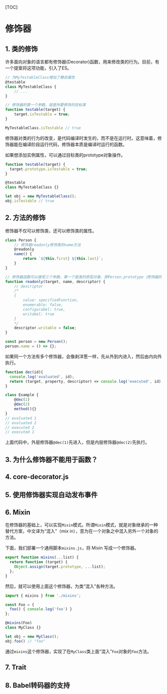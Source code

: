 [TOC]

# 修饰器

## 1. 类的修饰

许多面向对象的语言都有修饰器(Decorator)函数，用来修改类的行为。目前，有一个提案将这项功能，引入了ES。

```javascript
// 为MyTestableClass增加了静态属性
@testable
class MyTestableClass {
    // ...
}

// 修饰器的第一个参数，就是所要修饰的目标类
function testable(target) {
    target.isTestable = true;
}

MyTestableClass.isTestable // true
```

修饰器对类的行为的改变，是代码编译时发生的，而不是在运行时。这意味着，修饰器能在编译阶段运行代码，修饰器本质是编译时运行的函数。

如果想添加实例属性，可以通过目标类的prototype对象操作。

```javascript
function testable(target) {
  target.prototype.isTestable = true;
}

@testable
class MyTestableClass {}

let obj = new MyTestableClass();
obj.isTestable // true
```



## 2. 方法的修饰

修饰器不仅可以修饰类，还可以修饰类的属性。

```javascript
class Person {
	// 修饰器readonly修饰类的name方法
    @readonly
    name() {
        return `${this.first} ${this.last}`;
    }
}

// 修饰器函数可以接受三个参数，第一个是类的原型对象，即Person.prototype（修饰器的本意是修饰类的实例，但这个时候实例尚未生成，所以只能修饰原型），第二个参数是要修饰的属性名，第三个参数是该属性的描述对象
function readonly(target, name, descriptor) {
    // descriptor
    /*
    {
    	value: specifiedFunction,
    	enumerable: false,
    	configurabel: true,
    	writabel: true
    }
    */
    descriptor.writable = false;
}

const person = new Person();
person.name = () => {};
```

如果同一个方法有多个修饰器，会像剥洋葱一样，先从外到内进入，然后由内向外执行。

```javascript
function dec(id){
  console.log('evaluated', id);
  return (target, property, descriptor) => console.log('executed', id);
}

class Example {
    @dec(1)
    @dec(2)
    method(){}
}
// evaluated 1
// evaluated 2
// executed 2
// executed 1
```

上面代码中，外层修饰器`@dec(1)`先进入，但是内层修饰器`@dec(2)`先执行。

## 3. 为什么修饰器不能用于函数？



## 4. core-decorator.js
## 5. 使用修饰器实现自动发布事件
## 6. Mixin

在修饰器的基础上，可以实现`Mixin`模式。所谓`Mixin`模式，就是对象继承的一种替代方案，中文译为“混入”（mix in），意为在一个对象之中混入另外一个对象的方法。

下面，我们部署一个通用脚本`mixins.js`，将 Mixin 写成一个修饰器。

```javascript
export function mixins(...list) {
  return function (target) {
    Object.assign(target.prototype, ...list);
  };
}
```

然后，就可以使用上面这个修饰器，为类“混入”各种方法。

```javascript
import { mixins } from './mixins';

const Foo = {
  foo() { console.log('foo') }
};

@mixins(Foo)
class MyClass {}

let obj = new MyClass();
obj.foo() // "foo"
```

通过`mixins`这个修饰器，实现了在`MyClass`类上面“混入”`Foo`对象的`foo`方法。

## 7. Trait
## 8. Babel转码器的支持